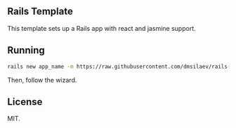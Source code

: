 Rails Template
---------

This template sets up a Rails app with react and jasmine support.

## Running

```bash
rails new app_name -m https://raw.githubusercontent.com/dmsilaev/rails-template/master/rails-template.rb -T --skip-turbolinks --skip-spring --skip-bundle
```

Then, follow the wizard.

## License

MIT.
